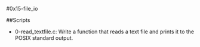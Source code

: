 #0x15-file_io

##Scripts


- 0-read_textfile.c:
	Write a function that reads a text file and prints it to the POSIX standard output.
